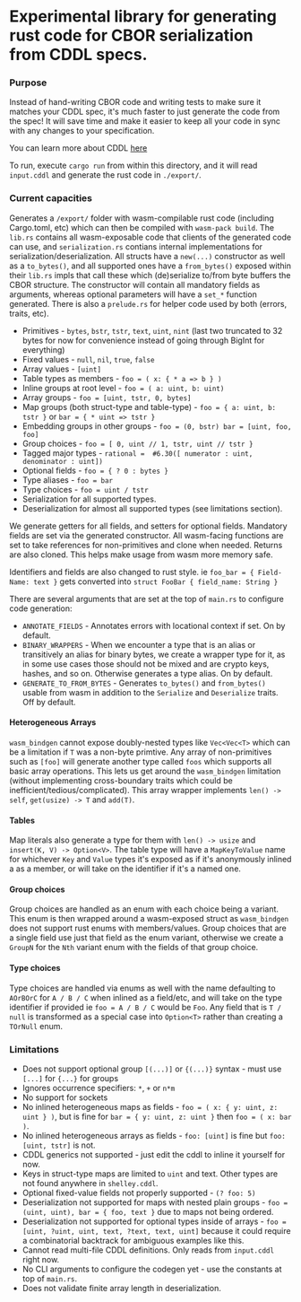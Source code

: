 # Experimental library for generating rust code for CBOR serialization from CDDL specs.

### Purpose ###

Instead of hand-writing CBOR code and writing tests to make sure it matches your CDDL spec, it's much faster to just generate the code from the spec! It will save time and make it easier to keep all your code in sync with any changes to your specification.

You can learn more about CDDL [here](https://github.com/cbor-wg/cddl)

To run, execute `cargo run` from within this directory, and it will read `input.cddl` and generate the rust code in `./export/`.

### Current capacities

Generates a `/export/` folder with wasm-compilable rust code (including Cargo.toml, etc) which can then be compiled with `wasm-pack build`.
The `lib.rs` contains all wasm-exposable code that clients of the generated code can use, and `serialization.rs` contians internal implementations for serialization/deserialization.
All structs have a `new(...)` constructor as well as a `to_bytes()`, and all supported ones have a `from_bytes()` exposed within their `lib.rs` impls that call these which (de)serialize to/from byte buffers the CBOR structure.
The constructor will contain all mandatory fields as arguments, whereas optional parameters will have a `set_*` function generated.
There is also a `prelude.rs` for helper code used by both (errors, traits, etc).

* Primitives - `bytes`, `bstr`, `tstr`, `text`, `uint`, `nint` (last two truncated to 32 bytes for now for convenience instead of going through BigInt for everything)
* Fixed values - `null`, `nil`, `true`, `false`
* Array values - `[uint]`
* Table types as members - `foo = ( x: { * a => b } )`
* Inline groups at root level - `foo = ( a: uint, b: uint)`
* Array groups - `foo = [uint, tstr, 0, bytes]`
* Map groups (both struct-type and table-type) - `foo = { a: uint, b: tstr }` or `bar = { * uint => tstr }`
* Embedding groups in other groups - `foo = (0, bstr) bar = [uint, foo, foo]`
* Group choices - `foo = [ 0, uint // 1, tstr, uint // tstr }`
* Tagged major types - `rational =  #6.30([ numerator : uint, denominator : uint])`
* Optional fields - `foo = { ? 0 : bytes }`
* Type aliases - `foo = bar`
* Type choices - `foo = uint / tstr`
* Serialization for all supported types.
* Deserialization for almost all supported types (see limitations section).

We generate getters for all fields, and setters for optional fields. Mandatory fields are set via the generated constructor. All wasm-facing functions are set to take references for non-primitives and clone when needed. Returns are also cloned. This helps make usage from wasm more memory safe.

Identifiers and fields are also changed to rust style. ie `foo_bar = { Field-Name: text }` gets converted into `struct FooBar { field_name: String }`

There are several arguments that are set at the top of `main.rs` to configure code generation:
* `ANNOTATE_FIELDS` - Annotates errors with locational context if set. On by default.
* `BINARY_WRAPPERS` - When we encounter a type that is an alias or transitively an alias for binary bytes, we create a wrapper type for it, as in some use cases those should not be mixed and are crypto keys, hashes, and so on. Otherwise generates a type alias. On by default.
* `GENERATE_TO_FROM_BYTES` - Generates `to_bytes()` and `from_bytes()` usable from wasm in addition to the `Serialize` and `Deserialize` traits. Off by default.

#### Heterogeneous Arrays

`wasm_bindgen` cannot expose doubly-nested types like `Vec<Vec<T>` which can be a limitation if `T` was a non-byte primtive.
Any array of non-primitives such as `[foo]` will generate another type called `foos` which supports all basic array operations.
This lets us get around the `wasm_bindgen` limitation (without implementing cross-boundary traits which could be inefficient/tedious/complicated).
This array wrapper implements `len() -> self`, `get(usize) -> T` and `add(T)`.

#### Tables

Map literals also generate a type for them with `len() -> usize` and `insert(K, V) -> Option<V>`. The table type will have a `MapKeyToValue` name for whichever `Key` and `Value` types it's exposed as if it's anonymously inlined a as a member, or will take on the identifier if it's a named one.

#### Group choices

Group choices are handled as an enum with each choice being a variant. This enum is then wrapped around a wasm-exposed struct as `wasm_bindgen` does not support rust enums with members/values.
Group choices that are a single field use just that field as the enum variant, otherwise we create a `GroupN` for the `Nth` variant enum with the fields of that group choice.

#### Type choices

Type choices are handled via enums as well with the name defaulting to `AOrBOrC` for `A / B / C` when inlined as a field/etc, and will take on the type identifier if provided ie `foo = A / B / C` would be `Foo`.
Any field that is `T / null` is transformed as a special case into `Option<T>` rather than creating a `TOrNull` enum.

### Limitations

* Does not support optional group `[(...)]` or `{(...)}` syntax - must use `[...]` for `{...}` for groups
* Ignores occurrence specifiers: `*`, `+` or `n*m`
* No support for sockets
* No inlined heterogeneous maps as fields - `foo = ( x: { y: uint, z: uint } )`, but is fine for `bar = { y: uint, z: uint }` then `foo = ( x: bar )`.
* No inlined heterogeneous arrays as fields - `foo: [uint]` is fine but `foo: [uint, tstr]` is not.
* CDDL generics not supported - just edit the cddl to inline it yourself for now.
* Keys in struct-type maps are limited to `uint` and text. Other types are not found anywhere in `shelley.cddl`.
* Optional fixed-value fields not properly supported - `(? foo: 5)`
* Deserialization not supported for maps with nested plain groups - `foo = (uint, uint), bar = { foo, text }` due to maps not being ordered.
* Deserialization not supported for optional types inside of arrays - `foo = [uint, ?uint, uint, text, ?text, text, uint]` because it could require a combinatorial backtrack for ambiguous examples like this.
* Cannot read multi-file CDDL definitions. Only reads from `input.cddl` right now.
* No CLI arguments to configure the codegen yet - use the constants at top of `main.rs`.
* Does not validate finite array length in deserialization.

